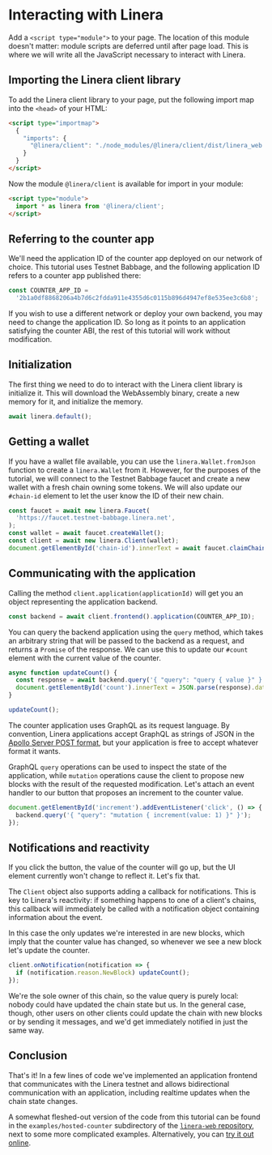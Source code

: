 # Interacting with Linera

Add a `<script type="module">` to your page. The location of this module doesn't
matter: module scripts are deferred until after page load. This is where we will
write all the JavaScript necessary to interact with Linera.

## Importing the Linera client library

To add the Linera client library to your page, put the following import map into
the `<head>` of your HTML:

```html
<script type="importmap">
  {
    "imports": {
      "@linera/client": "./node_modules/@linera/client/dist/linera_web.js"
    }
  }
</script>
```

Now the module `@linera/client` is available for import in your module:

```html
<script type="module">
  import * as linera from '@linera/client';
</script>
```

## Referring to the counter app

We'll need the application ID of the counter app deployed on our network of
choice. This tutorial uses Testnet Babbage, and the following application ID
refers to a counter app published there:

```javascript
const COUNTER_APP_ID =
  '2b1a0df8868206a4b7d6c2fdda911e4355d6c0115b896d4947ef8e535ee3c6b8';
```

If you wish to use a different network or deploy your own backend, you may need
to change the application ID. So long as it points to an application satisfying
the counter ABI, the rest of this tutorial will work without modification.

## Initialization

The first thing we need to do to interact with the Linera client library is
initialize it. This will download the WebAssembly binary, create a new memory
for it, and initialize the memory.

```javascript
await linera.default();
```

## Getting a wallet

If you have a wallet file available, you can use the `linera.Wallet.fromJson`
function to create a `linera.Wallet` from it. However, for the purposes of the
tutorial, we will connect to the Testnet Babbage faucet and create a new wallet
with a fresh chain owning some tokens. We will also update our `#chain-id`
element to let the user know the ID of their new chain.

```javascript
const faucet = await new linera.Faucet(
  'https://faucet.testnet-babbage.linera.net',
);
const wallet = await faucet.createWallet();
const client = await new linera.Client(wallet);
document.getElementById('chain-id').innerText = await faucet.claimChain(client);
```

## Communicating with the application

Calling the method `client.application(applicationId)` will get you an object
representing the application backend.

```javascript
const backend = await client.frontend().application(COUNTER_APP_ID);
```

You can query the backend application using the `query` method, which takes an
arbitrary string that will be passed to the backend as a request, and returns a
`Promise` of the response. We can use this to update our `#count` element with
the current value of the counter.

```javascript
async function updateCount() {
  const response = await backend.query('{ "query": "query { value }" }');
  document.getElementById('count').innerText = JSON.parse(response).data.value;
}

updateCount();
```

The counter application uses GraphQL as its request language. By convention,
Linera applications accept GraphQL as strings of JSON in the
[Apollo Server POST format](https://www.apollographql.com/docs/apollo-server/v2/requests),
but your application is free to accept whatever format it wants.

GraphQL `query` operations can be used to inspect the state of the application,
while `mutation` operations cause the client to propose new blocks with the
result of the requested modification. Let's attach an event handler to our
button that proposes an increment to the counter value.

```javascript
document.getElementById('increment').addEventListener('click', () => {
  backend.query('{ "query": "mutation { increment(value: 1) }" }');
});
```

## Notifications and reactivity

If you click the button, the value of the counter will go up, but the UI element
currently won't change to reflect it. Let's fix that.

The `Client` object also supports adding a callback for notifications. This is
key to Linera's reactivity: if something happens to one of a client's chains,
this callback will immediately be called with a notification object containing
information about the event.

In this case the only updates we're interested in are new blocks, which imply
that the counter value has changed, so whenever we see a new block let's update
the counter.

```javascript
client.onNotification(notification => {
  if (notification.reason.NewBlock) updateCount();
});
```

We're the sole owner of this chain, so the value query is purely local: nobody
could have updated the chain state but us. In the general case, though, other
users on other clients could update the chain with new blocks or by sending it
messages, and we'd get immediately notified in just the same way.

## Conclusion

That's it! In a few lines of code we've implemented an application frontend that
communicates with the Linera testnet and allows bidirectional communication with
an application, including realtime updates when the chain state changes.

A somewhat fleshed-out version of the code from this tutorial can be found in
the `examples/hosted-counter` subdirectory of the
[`linera-web` repository](https://github.com/linera-io/linera-web), next to some
more complicated examples. Alternatively, you can
[try it out online](https://demos.linera.net/hosted/counter).
